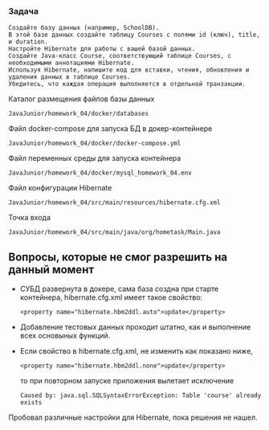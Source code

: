 ### Задача

    Создайте базу данных (например, SchoolDB).
    В этой базе данных создайте таблицу Courses с полями id (ключ), title, и duration.
    Настройте Hibernate для работы с вашей базой данных.
    Создайте Java-класс Course, соответствующий таблице Courses, с необходимыми аннотациями Hibernate.
    Используя Hibernate, напишите код для вставки, чтения, обновления и удаления данных в таблице Courses.
    Убедитесь, что каждая операция выполняется в отдельной транзакции.

Каталог размещения файлов базы данных 

    JavaJunior/homework_04/docker/databases

Файл docker-compose для запуска БД в докер-контейнере

    JavaJunior/homework_04/docker/docker-compose.yml

Файл переменных среды для запуска контейнера 

    JavaJunior/homework_04/docker/mysql_homework_04.env

Файл конфигурации Hibernate

    JavaJunior/homework_04/src/main/resources/hibernate.cfg.xml

Точка входа

    JavaJunior/homework_04/src/main/java/org/hometask/Main.java

## Вопросы, которые не смог разрешить на данный момент
* СУБД развернута в докере, сама база создна при старте контейнера, hibernate.cfg.xml имеет такое свойство:
        
      <property name="hibernate.hbm2ddl.auto">update</property>

* Добавление тестовых данных проходит штатно, как и выполнение всех основыных функций.

* Если свойство в hibernate.cfg.xml, не изменить как показано ниже,

      <property name="hibernate.hbm2ddl.none">update</property>

  то при повторном запуске приложения вылетает исключение

      Caused by: java.sql.SQLSyntaxErrorException: Table 'course' already exists
        

Пробовал различные настройки для Hibernate, пока решения не нашел.